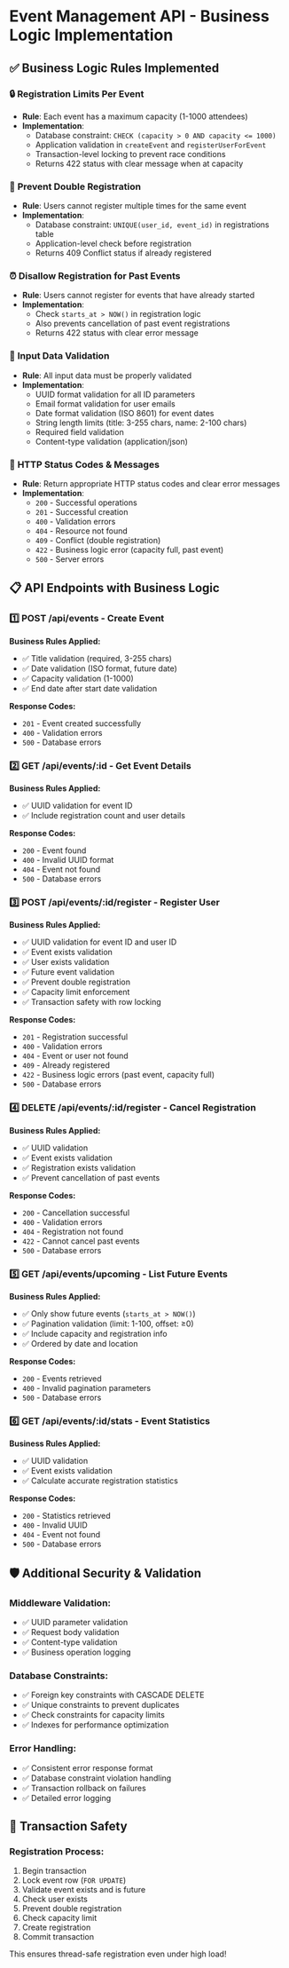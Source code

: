# Event Management API - Business Logic Implementation

## ✅ Business Logic Rules Implemented

### 🔒 **Registration Limits Per Event**
- **Rule**: Each event has a maximum capacity (1-1000 attendees)
- **Implementation**: 
  - Database constraint: `CHECK (capacity > 0 AND capacity <= 1000)`
  - Application validation in `createEvent` and `registerUserForEvent`
  - Transaction-level locking to prevent race conditions
  - Returns 422 status with clear message when at capacity

### 🚫 **Prevent Double Registration**
- **Rule**: Users cannot register multiple times for the same event
- **Implementation**:
  - Database constraint: `UNIQUE(user_id, event_id)` in registrations table
  - Application-level check before registration
  - Returns 409 Conflict status if already registered

### ⏰ **Disallow Registration for Past Events**
- **Rule**: Users cannot register for events that have already started
- **Implementation**:
  - Check `starts_at > NOW()` in registration logic
  - Also prevents cancellation of past event registrations
  - Returns 422 status with clear error message

### 📝 **Input Data Validation**
- **Rule**: All input data must be properly validated
- **Implementation**:
  - UUID format validation for all ID parameters
  - Email format validation for user emails
  - Date format validation (ISO 8601) for event dates
  - String length limits (title: 3-255 chars, name: 2-100 chars)
  - Required field validation
  - Content-type validation (application/json)

### 🔢 **HTTP Status Codes & Messages**
- **Rule**: Return appropriate HTTP status codes and clear error messages
- **Implementation**:
  - `200` - Successful operations
  - `201` - Successful creation
  - `400` - Validation errors
  - `404` - Resource not found
  - `409` - Conflict (double registration)
  - `422` - Business logic error (capacity full, past event)
  - `500` - Server errors

## 📋 API Endpoints with Business Logic

### 1️⃣ **POST /api/events** - Create Event
**Business Rules Applied:**
- ✅ Title validation (required, 3-255 chars)
- ✅ Date validation (ISO format, future date)
- ✅ Capacity validation (1-1000)
- ✅ End date after start date validation

**Response Codes:**
- `201` - Event created successfully
- `400` - Validation errors
- `500` - Database errors

### 2️⃣ **GET /api/events/:id** - Get Event Details
**Business Rules Applied:**
- ✅ UUID validation for event ID
- ✅ Include registration count and user details

**Response Codes:**
- `200` - Event found
- `400` - Invalid UUID format
- `404` - Event not found
- `500` - Database errors

### 3️⃣ **POST /api/events/:id/register** - Register User
**Business Rules Applied:**
- ✅ UUID validation for event ID and user ID
- ✅ Event exists validation
- ✅ User exists validation
- ✅ Future event validation
- ✅ Prevent double registration
- ✅ Capacity limit enforcement
- ✅ Transaction safety with row locking

**Response Codes:**
- `201` - Registration successful
- `400` - Validation errors
- `404` - Event or user not found
- `409` - Already registered
- `422` - Business logic errors (past event, capacity full)
- `500` - Database errors

### 4️⃣ **DELETE /api/events/:id/register** - Cancel Registration
**Business Rules Applied:**
- ✅ UUID validation
- ✅ Event exists validation
- ✅ Registration exists validation
- ✅ Prevent cancellation of past events

**Response Codes:**
- `200` - Cancellation successful
- `400` - Validation errors
- `404` - Registration not found
- `422` - Cannot cancel past events
- `500` - Database errors

### 5️⃣ **GET /api/events/upcoming** - List Future Events
**Business Rules Applied:**
- ✅ Only show future events (`starts_at > NOW()`)
- ✅ Pagination validation (limit: 1-100, offset: ≥0)
- ✅ Include capacity and registration info
- ✅ Ordered by date and location

**Response Codes:**
- `200` - Events retrieved
- `400` - Invalid pagination parameters
- `500` - Database errors

### 6️⃣ **GET /api/events/:id/stats** - Event Statistics
**Business Rules Applied:**
- ✅ UUID validation
- ✅ Event exists validation
- ✅ Calculate accurate registration statistics

**Response Codes:**
- `200` - Statistics retrieved
- `400` - Invalid UUID
- `404` - Event not found
- `500` - Database errors

## 🛡️ Additional Security & Validation

### Middleware Validation:
- ✅ UUID parameter validation
- ✅ Request body validation
- ✅ Content-type validation
- ✅ Business operation logging

### Database Constraints:
- ✅ Foreign key constraints with CASCADE DELETE
- ✅ Unique constraints to prevent duplicates
- ✅ Check constraints for capacity limits
- ✅ Indexes for performance optimization

### Error Handling:
- ✅ Consistent error response format
- ✅ Database constraint violation handling
- ✅ Transaction rollback on failures
- ✅ Detailed error logging

## 🔄 Transaction Safety

### Registration Process:
1. Begin transaction
2. Lock event row (`FOR UPDATE`)
3. Validate event exists and is future
4. Check user exists
5. Prevent double registration
6. Check capacity limit
7. Create registration
8. Commit transaction

This ensures thread-safe registration even under high load!